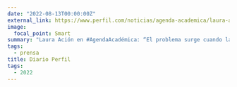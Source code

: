 ```yaml
---
date: "2022-08-13T00:00:00Z"
external_link: https://www.perfil.com/noticias/agenda-academica/laura-acion-el-problema-surge-cuando-la-inteligencia-artificial-se-mete-con-la-democracia-la-salud-o-la-justicia.phtml
image:
  focal_point: Smart
summary: "Laura Ación en #AgendaAcadémica: “El problema surge cuando la inteligencia artificial se mete con la democracia, la salud o la justicia”"
tags:
  - prensa
title: Diario Perfil
tags:
  - 2022
---
```

